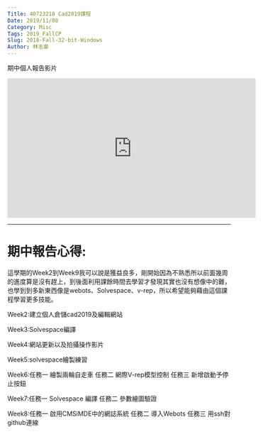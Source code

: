 ```yaml
---
Title: 40723218 Cad2019課程
Date: 2019/11/08
Category: Misc
Tags: 2019_FallCP
Slug: 2018-Fall-32-bit-Windows
Author: 林志豪
---
```

期中個人報告影片


<iframe width="560" height="315" src="https://www.youtube.com/embed/U3AR6QGe_Qw" frameborder="0" allow="accelerometer; autoplay; encrypted-media; gyroscope; picture-in-picture" allowfullscreen></iframe>

----
# 期中報告心得:


這學期的Week2到Week9我可以說是獲益良多，剛開始因為不熟悉所以前面幾周的進度算是沒有趕上，到後面利用課餘時間去學習才發現其實也沒有想像中的難，也學到到多新東西像是webots、Solvespace、v-rep，所以希望能夠藉由這個課程學習更多技能。

Week2:建立個人倉儲cad2019及編輯網站

Week3:Solvespace編譯

Week4:網站更新以及拍攝操作影片

Week5:solvespace繪製練習

Week6:任務一 繪製兩輪自走車  任務二 網際V-rep模型控制 任務三 新增啟動予停止按鈕

Week7:任務一 Solvespace 編譯 任務二 參數繪圖驗證

Week8:任務一 啟用CMSiMDE中的網誌系統 任務二 導入Webots 任務三 用ssh對github連線



